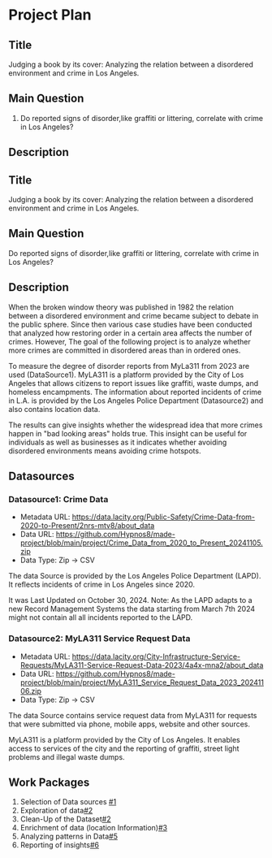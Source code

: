 # Project Plan

## Title
<!-- Give your project a short title. -->
Judging a book by its cover: Analyzing the relation between a disordered environment and crime in Los Angeles.

## Main Question

<!-- Think about one main question you want to answer based on the data. -->
1. Do reported signs of disorder,like graffiti or littering, correlate with crime in Los Angeles? 

## Description
## Title
<!-- Give your project a short title. -->
Judging a book by its cover: Analyzing the relation between a disordered environment and crime in Los Angeles.

## Main Question

<!-- Think about one main question you want to answer based on the data. -->
Do reported signs of disorder,like graffiti or littering, correlate with crime in Los Angeles? 

## Description

<!-- Describe your data science project in max. 200 words. Consider writing about why and how you attempt it. -->
When the broken window theory was published in 1982 the relation between a disordered environment and crime became subject to debate in the public sphere.
Since then various case studies have been conducted that analyzed how restoring order in a certain area affects the number of crimes.
However, The goal of the following project is to analyze whether more crimes are committed in disordered areas than in ordered ones.

To measure the degree of disorder reports from MyLa311 from 2023 are used (DataSource1). 
MyLA311 is a platform provided by the City of Los Angeles that allows citizens to report issues like graffiti, waste dumps, 
and homeless encampments. 
The information about reported incidents of crime in L.A. is provided by the Los Angeles Police Department (Datasource2) 
and also contains location data. 

The results can give insights whether the widespread idea that more crimes happen in "bad looking areas" holds true.
This insight can be useful for individuals as well as businesses as it indicates whether avoiding disordered environments means avoiding crime hotspots.  


## Datasources

### Datasource1: Crime Data
* Metadata URL: https://data.lacity.org/Public-Safety/Crime-Data-from-2020-to-Present/2nrs-mtv8/about_data
* Data URL: https://github.com/Hypnos8/made-project/blob/main/project/Crime_Data_from_2020_to_Present_20241105.zip
* Data Type: Zip -> CSV

The data Source is provided by the Los Angeles Police Department (LAPD). It reflects incidents of crime in Los Angeles since 2020. 

It was Last Updated on October 30, 2024. 
Note: As the LAPD adapts to a new Record Management Systems the data starting from  March 7th 2024 might not  contain all all incidents reported to the LAPD.

### Datasource2: MyLA311 Service Request Data
* Metadata URL: https://data.lacity.org/City-Infrastructure-Service-Requests/MyLA311-Service-Request-Data-2023/4a4x-mna2/about_data
* Data URL: https://github.com/Hypnos8/made-project/blob/main/project/MyLA311_Service_Request_Data_2023_20241106.zip
* Data Type: Zip -> CSV

The data Source contains service request data from MyLA311 for requests that were submitted via phone, mobile apps, website and other sources.

MyLA311 is a platform provided by the City of Los Angeles. It enables access to services of the city and the reporting of graffiti, street light problems and illegal waste dumps.

## Work Packages

<!-- List of work packages ordered sequentially, each pointing to an issue with more details. -->

1. Selection of Data sources [#1][i1]
2. Exploration of data[#2][i2]
3. Clean-Up of the Dataset[#2][i2]
4. Enrichment of data (location Information)[#3][i3]
5. Analyzing patterns in Data[#5][i5]
6. Reporting of insights[#6][i6]


[i1]: https://github.com/Hypnos8/made-project/issues/1
[i2]: https://github.com/Hypnos8/made-project/issues/2
[i3]: https://github.com/Hypnos8/made-project/issues/3
[i4]:https://github.com/Hypnos8/made-project/issues/4
[i5]: https://github.com/Hypnos8/made-project/issues/5
[i6]: https://github.com/Hypnos8/made-project/issues/6
